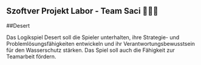 ## Szoftver Projekt Labor - Team Saci 💙💚💛
##Desert

Das Logikspiel Desert soll die Spieler unterhalten, ihre Strategie- und Problemlösungsfähigkeiten entwickeln und ihr Verantwortungsbewusstsein für den Wasserschutz stärken. Das Spiel soll auch die Fähigkeit zur Teamarbeit fördern.
